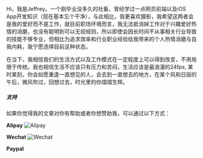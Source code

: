 Hi，我是Jeffrey。一个刚毕业没多久的社畜，曾经学过一点网页前端以及iOS App开发知识（现在基本忘个干净），与此相比，我更喜欢摄影，我希望这两者会是我的爱好而不是工作，就目前职场环境而言，我无法抵消掉工作对于兴趣爱好热情的消磨，也没有聪明到可以无视规则，所以即使会因长时间不从事相关行业导致的技能不够专业，但相比为追求效率和行业职业经验给我带来的个人热情消磨与自我内耗，我宁愿选择目前这种状态。

在当下，我相信我们的生活方式以及工作模式在一定程度上可以得到改变，不用局限于传统。我也相信生活不应该只有压力和苦闷，生活应该是最浪漫的24fps, 某时某刻，你会如愿重逢一直想见的人，会去到一直想去的地方，在某个风和日丽的午后，微风吹过，回想过去，时光里的你熠熠生辉。





##### 支持

如果你觉得我的文章对你有帮助或者你想赞助我，可以通过以下方式：

**Alipay**
![Alipay](https://user-images.githubusercontent.com/125366043/230581545-13499de6-688e-4952-ae77-876853148004.JPG)

**Wechat**
![Wechat](https://user-images.githubusercontent.com/125366043/230581589-0be118d2-a413-4dd1-ac51-7d0b12bce7ae.JPG)


**Paypal**


